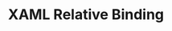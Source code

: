 ---
title: XAML Relative Binding
tags: XAML
links:
- ["StackOverflow: How to do relativesource mode find ancestor (or equivalent) in UWP", https://stackoverflow.com/questions/32861612/how-to-do-relativesource-mode-find-ancestor-or-equivalent-in-uwp]
- ["StackOverflow: How to use binding in the ListBox’s Items to the ViewModel’s properties", https://stackoverflow.com/questions/4500729/how-to-use-binding-in-the-listbox-s-items-to-the-viewmodel-s-properties]
- ["StackOverflow: How to use x:Bind with different data type than data template", https://stackoverflow.com/questions/46893669/how-to-use-xbind-with-different-data-type-than-data-template]
---